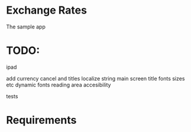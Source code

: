 # Exchange Rates

The sample app

# TODO:

ipad

add currency cancel and titles
localize string
main screen title
fonts sizes etc
dynamic fonts
reading area
accesibility

 tests
 

# Requirements
